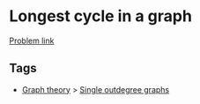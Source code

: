 # Longest cycle in a graph

[Problem link](https://leetcode.com/problems/longest-cycle-in-a-graph)

## Tags

* [Graph theory](/README.md#Graph_theory) > [Single outdegree graphs](/README.md#Graph_theory-Single_outdegree_graphs)
